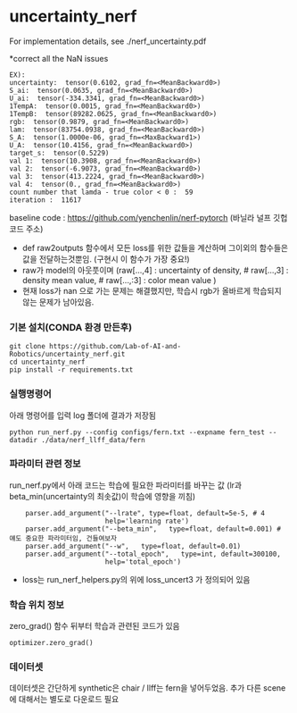 # uncertainty_nerf
For implementation details, see ./nerf_uncertainty.pdf

*correct all the NaN issues
```
EX):
uncertainty:  tensor(0.6102, grad_fn=<MeanBackward0>)
S_ai:  tensor(0.0635, grad_fn=<MeanBackward0>)
U_ai:  tensor(-334.3341, grad_fn=<MeanBackward0>)
1TempA:  tensor(0.0015, grad_fn=<MeanBackward0>)
1TempB:  tensor(89282.0625, grad_fn=<MeanBackward0>)
rgb:  tensor(0.9879, grad_fn=<MeanBackward0>)
lam:  tensor(83754.0938, grad_fn=<MeanBackward0>)
S_A:  tensor(1.0000e-06, grad_fn=<MaxBackward1>)
U_A:  tensor(10.4156, grad_fn=<MeanBackward0>)
target_s:  tensor(0.5229)
val 1:  tensor(10.3908, grad_fn=<MeanBackward0>)
val 2:  tensor(-6.9073, grad_fn=<MeanBackward0>)
val 3:  tensor(413.2224, grad_fn=<MeanBackward0>)
val 4:  tensor(0., grad_fn=<MeanBackward0>)
count number that lamda - true color < 0 :  59
iteration :  11617
```

baseline code : https://github.com/yenchenlin/nerf-pytorch (바닐라 널프 깃헙코드 주소)





- def raw2outputs 함수에서 모든 loss를 위한 값들을 계산하며 그이외의 함수들은 값을 전달하는것뿐임. (구현시 이 함수가 가장 중요!)
- raw가 model의 아웃풋이며 (raw[...,4] : uncertainty of density, # raw[...,3] : density mean value, # raw[...,:3] : color mean value )
- 현재 loss가 nan 으로 가는 문제는 해결했지만, 학습시 rgb가 올바르게 학습되지 않는 문제가 남아있음.

### 기본 설치(CONDA 환경 만든후)
```
git clone https://github.com/Lab-of-AI-and-Robotics/uncertainty_nerf.git
cd uncertainty_nerf
pip install -r requirements.txt
```

### 실행명령어
아래 명령어를 입력 log 폴더에 결과가 저장됨
```
python run_nerf.py --config configs/fern.txt --expname fern_test --datadir ./data/nerf_llff_data/fern
```

### 파라미터 관련 정보
run_nerf.py에서 아래 코드는 학습에 필요한 파라미터를 바꾸는 값 (lr과 beta_min(uncertainty의 최솟값)이 학습에 영향을 끼침)
```
    parser.add_argument("--lrate", type=float, default=5e-5, # 4 
                        help='learning rate')
    parser.add_argument("--beta_min",   type=float, default=0.001) # 얘도 중요한 파라미터임, 건들여보자
    parser.add_argument("--w",   type=float, default=0.01) 
    parser.add_argument("--total_epoch",   type=int, default=300100, 
                        help='total_epoch')
```

- loss는 run_nerf_helpers.py의 위에 loss_uncert3 가 정의되어 있음


### 학습 위치 정보
zero_grad() 함수 뒤부터 학습과 관련된 코드가 있음
```
optimizer.zero_grad()
```


### 데이터셋
데이터셋은 간단하게 synthetic은 chair / llff는 fern을 넣어두었음. 추가 다른 scene에 대해서는 별도로 다운로드 필요
